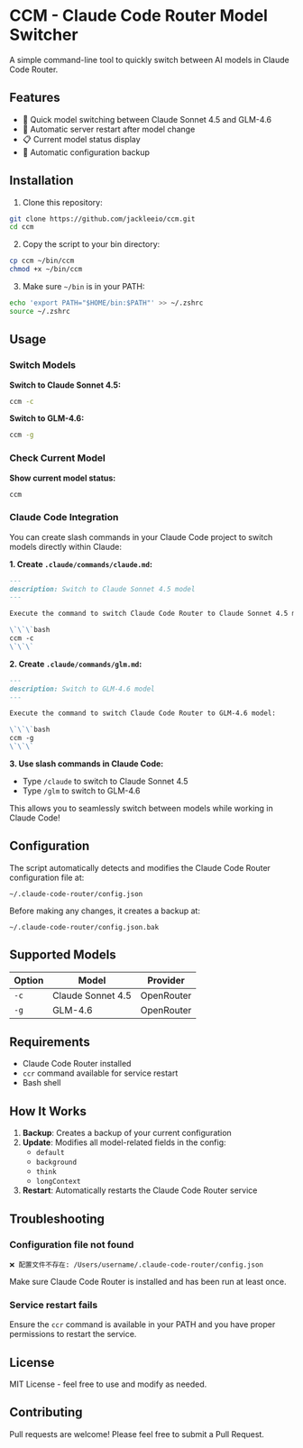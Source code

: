 # CCM - Claude Code Router Model Switcher

A simple command-line tool to quickly switch between AI models in Claude Code Router.

## Features

- 🔄 Quick model switching between Claude Sonnet 4.5 and GLM-4.6
- 🚀 Automatic server restart after model change
- 📋 Current model status display
- 💾 Automatic configuration backup

## Installation

1. Clone this repository:
```bash
git clone https://github.com/jackleeio/ccm.git
cd ccm
```

2. Copy the script to your bin directory:
```bash
cp ccm ~/bin/ccm
chmod +x ~/bin/ccm
```

3. Make sure `~/bin` is in your PATH:
```bash
echo 'export PATH="$HOME/bin:$PATH"' >> ~/.zshrc
source ~/.zshrc
```

## Usage

### Switch Models

**Switch to Claude Sonnet 4.5:**
```bash
ccm -c
```

**Switch to GLM-4.6:**
```bash
ccm -g
```

### Check Current Model

**Show current model status:**
```bash
ccm
```

### Claude Code Integration

You can create slash commands in your Claude Code project to switch models directly within Claude:

**1. Create `.claude/commands/claude.md`:**
```markdown
---
description: Switch to Claude Sonnet 4.5 model
---

Execute the command to switch Claude Code Router to Claude Sonnet 4.5 model:

\`\`\`bash
ccm -c
\`\`\`
```

**2. Create `.claude/commands/glm.md`:**
```markdown
---
description: Switch to GLM-4.6 model
---

Execute the command to switch Claude Code Router to GLM-4.6 model:

\`\`\`bash
ccm -g
\`\`\`
```

**3. Use slash commands in Claude Code:**
- Type `/claude` to switch to Claude Sonnet 4.5
- Type `/glm` to switch to GLM-4.6

This allows you to seamlessly switch between models while working in Claude Code!

## Configuration

The script automatically detects and modifies the Claude Code Router configuration file at:
```
~/.claude-code-router/config.json
```

Before making any changes, it creates a backup at:
```
~/.claude-code-router/config.json.bak
```

## Supported Models

| Option | Model | Provider |
|--------|-------|----------|
| `-c` | Claude Sonnet 4.5 | OpenRouter |
| `-g` | GLM-4.6 | OpenRouter |

## Requirements

- Claude Code Router installed
- `ccr` command available for service restart
- Bash shell

## How It Works

1. **Backup**: Creates a backup of your current configuration
2. **Update**: Modifies all model-related fields in the config:
   - `default`
   - `background`
   - `think`
   - `longContext`
3. **Restart**: Automatically restarts the Claude Code Router service

## Troubleshooting

### Configuration file not found
```
❌ 配置文件不存在: /Users/username/.claude-code-router/config.json
```
Make sure Claude Code Router is installed and has been run at least once.

### Service restart fails
Ensure the `ccr` command is available in your PATH and you have proper permissions to restart the service.

## License

MIT License - feel free to use and modify as needed.

## Contributing

Pull requests are welcome! Please feel free to submit a Pull Request.